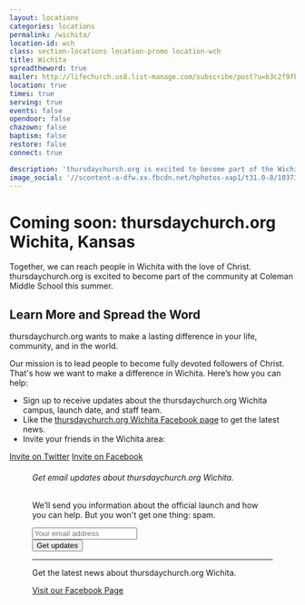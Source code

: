```yaml
---
layout: locations
categories: locations
permalink: /wichita/
location-id: wch
class: section-locations location-promo location-wch
title: Wichita
spreadtheword: true
mailer: http://lifechurch.us8.list-manage.com/subscribe/post?u=b3c2f9fbc0f40f32a4499f197&amp;id=54ae25fb12
location: true
times: true
serving: true
events: false
opendoor: false
chazown: false
baptism: false
restore: false
connect: true

description: 'thursdaychurch.org is excited to become part of the Wichita community at Coleman Middle School this summer.'
image_social: '//scontent-a-dfw.xx.fbcdn.net/hphotos-xap1/t31.0-8/10373066_1456369141277307_780188555835867380_o.jpg'
---
```


  <div class="hero-inner">
  <div class="hero-copy">
  <h1>Coming soon: thursdaychurch.org Wichita, Kansas</h1>
  <p>Together, we can reach people in Wichita with the love of Christ. thursdaychurch.org is excited to become part of the community at Coleman Middle School this summer.</p>
  </div>
  </div>
</section>

<div class="group">
<div class="container">
<section class="article-with-figure">
  <article>
  <h2>Learn More and Spread the Word</h2> 

  <p>thursdaychurch.org wants to make a lasting difference in your life, community, and in the world.<p>
  <p>Our mission is to lead people to become fully devoted followers of Christ. That's how we want to make a difference in Wichita. Here’s how you can help:</p>

  <ul class="default">
  <li>Sign up to receive updates about the thursdaychurch.org Wichita campus, launch date, and staff team.</li>
  <li>Like the <a href="http://www.facebook.com/{{ page.facebook }}">thursdaychurch.org Wichita Facebook page</a> to get the latest news.</li>
  <li>Invite your friends in the Wichita area:</li>
  </ul>

  <a onclick="return popitup('http://twitter.com/home/?status=thursdaychurch.org is coming to Wichita, Kansas! Get more info at thursdaychurch.org/wichita'); ga('send', 'event', 'Locations', 'Click', 'Wichita Share Twitter')" href="http://twitter.com/home/?status=thursdaychurch.org is coming to Wichita, Kansas! Get more info at thursdaychurch.org/wichita" target="_blank" class="action"><i class="icon-social-twitter"></i> Invite on Twitter</a>
   <a onclick="return popitup('http://www.facebook.com/sharer.php?app_id=567912296616576&amp;sdk=joey&amp;u=http%3A%2F%2Fwww.thursdaychurch.org/locations/wch'); ga('send', 'event', 'Locations', 'Click', 'Wichita Share Facebook')" href="http://www.facebook.com/sharer.php?app_id=567912296616576&amp;sdk=joey&amp;u=http%3A%2F%2Fwww.thursdaychurch.org/locations/wch" target="_blank" class="action"><i class="icon-social-facebook"></i> Invite on Facebook</a>
  </article>

  <figure>
  <div class="panel">
  <h6>Get email updates about thursdaychurch.org Wichita.</h6>
  <p>We’ll send you information about the official launch and how you can help. But you won't get one thing: spam.</p>

  <!-- Begin MailChimp Signup Form -->
  <div id="mc_embed_signup">
  <form action="http://lifechurch.us8.list-manage.com/subscribe/post?u=b3c2f9fbc0f40f32a4499f197&amp;id=54ae25fb12" method="post" id="mc-embedded-subscribe-form" name="mc-embedded-subscribe-form" class="validate" target="_blank" novalidate>
  <div class="mc-field-group">
  <input type="email" value="" name="EMAIL" class="required email" id="mce-EMAIL" placeholder="Your email address">
  </div>
  <div id="mce-responses" class="clear">
  <div class="response" id="mce-error-response" style="display:none"></div>
  <div class="response" id="mce-success-response" style="display:none"></div>
  </div>    <!-- real people should not fill this in and expect good things - do not remove this or risk form bot signups-->
  <div style="position: absolute; left: -5000px;"><input type="text" name="b_b3c2f9fbc0f40f32a4499f197_54ae25fb12" tabindex="-1" value=""></div>
  <div class="clear"><input type="submit" value="Get updates" name="subscribe" id="mc-embedded-subscribe" class="button large expand" onclick="ga('send', 'event', 'Locations', 'Click', 'Wichita Email');"></div>
  </form>
  </div>
  <!--End mc_embed_signup-->

  <hr />
  <p>Get the latest news about thursdaychurch.org Wichita.</p>
  <a class="button large expand" href="http://www.facebook.com/{{ page.facebook }}" onclick="ga('send', 'event', 'Locations', 'Click', 'Wichita Facebook Page');">Visit our Facebook Page </a>
  </div>
  </figure>
</section>
</div>
</div>

<script language="javascript" type="text/javascript">
  function popitup(url) {
    newwindow=window.open(url,'name','height=300,width=550');
    if (window.focus) {newwindow.focus()}
    return false;
  }
</script>
